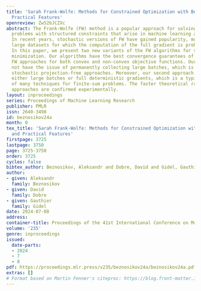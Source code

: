 ```yaml
---
title: 'Sarah Frank-Wolfe: Methods for Constrained Optimization with Best Rates and
  Practical Features'
openreview: Zw52bJCZXc
abstract: The Frank-Wolfe (FW) method is a popular approach for solving optimization
  problems with structured constraints that arise in machine learning applications.
  In recent years, stochastic versions of FW have gained popularity, motivated by
  large datasets for which the computation of the full gradient is prohibitively expensive.
  In this paper, we present two new variants of the FW algorithms for stochastic finite-sum
  minimization. Our algorithms have the best convergence guarantees of existing stochastic
  FW approaches for both convex and non-convex objective functions. Our methods do
  not have the issue of permanently collecting large batches, which is common to many
  stochastic projection-free approaches. Moreover, our second approach does not require
  either large batches or full deterministic gradients, which is a typical weakness
  of many techniques for finite-sum problems. The faster theoretical rates of our
  approaches are confirmed experimentally.
layout: inproceedings
series: Proceedings of Machine Learning Research
publisher: PMLR
issn: 2640-3498
id: beznosikov24a
month: 0
tex_title: 'Sarah Frank-Wolfe: Methods for Constrained Optimization with Best Rates
  and Practical Features'
firstpage: 3725
lastpage: 3750
page: 3725-3750
order: 3725
cycles: false
bibtex_author: Beznosikov, Aleksandr and Dobre, David and Gidel, Gauthier
author:
- given: Aleksandr
  family: Beznosikov
- given: David
  family: Dobre
- given: Gauthier
  family: Gidel
date: 2024-07-08
address:
container-title: Proceedings of the 41st International Conference on Machine Learning
volume: '235'
genre: inproceedings
issued:
  date-parts:
  - 2024
  - 7
  - 8
pdf: https://proceedings.mlr.press/v235/beznosikov24a/beznosikov24a.pdf
extras: []
# Format based on Martin Fenner's citeproc: https://blog.front-matter.io/posts/citeproc-yaml-for-bibliographies/
---
```

